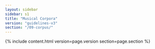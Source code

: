 ```yaml
---
layout: sidebar
sidebar: s1
title: "Musical Corpora"
version: "guidelines-v3"
section: "/09-corpus/"
---
```

{% include content.html version=page.version section=page.section %}